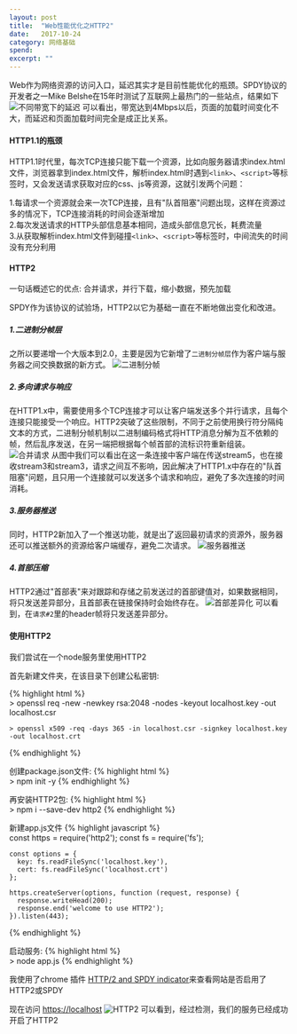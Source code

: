 ```yaml
---
layout: post
title:  "Web性能优化之HTTP2"
date:   2017-10-24
category: 网络基础
spend: 
excerpt: ""
---
```


Web作为网络资源的访问入口，延迟其实才是目前性能优化的瓶颈。SPDY协议的开发者之一Mike Belshe在15年时测试了互联网上最热门的一些站点，结果如下
![不同带宽下的延迟](http://navcd-1252873427.cosgz.myqcloud.com/head_img/%E4%B8%8D%E5%90%8C%E5%B8%A6%E5%AE%BD%E4%B8%8B%E7%9A%84%E5%BB%B6%E8%BF%9F.png)
可以看出，带宽达到4Mbps以后，页面的加载时间变化不大，而延迟和页面加载时间完全是成正比关系。

#### HTTP1.1的瓶颈  

HTTP1.1时代里，每次TCP连接只能下载一个资源，比如向服务器请求index.html文件，浏览器拿到index.html文件，解析index.html时遇到`<link>`、`<script>`等标签时，又会发送请求获取对应的css、js等资源，这就引发两个问题：  

1.每请求一个资源就会来一次TCP连接，且有"队首阻塞"问题出现，这样在资源过多的情况下，TCP连接消耗的时间会逐渐增加  
2.每次发送请求的HTTP头部信息基本相同，造成头部信息冗长，耗费流量  
3.从获取解析index.html文件到碰撞`<link>`、`<script>`等标签时，中间流失的时间没有充分利用  

#### HTTP2  

一句话概述它的优点: 合并请求，并行下载，缩小数据，预先加载  

SPDY作为该协议的试验场，HTTP2以它为基础一直在不断地做出变化和改进。  

##### 1.二进制分帧层
之所以要递增一个大版本到2.0，主要是因为它新增了`二进制分帧层`作为客户端与服务器之间交换数据的新方式。
![二进制分帧](http://navcd-1252873427.cosgz.myqcloud.com/head_img/%E4%BA%8C%E8%BF%9B%E5%88%B6%E5%88%86%E5%B8%A7.png)
  
##### 2.多向请求与响应
在HTTP1.x中，需要使用多个TCP连接才可以让客户端发送多个并行请求，且每个连接只能接受一个响应。HTTP2突破了这些限制，不同于之前使用换行符分隔纯文本的方式，二进制分帧机制以二进制编码格式将HTTP消息分解为互不依赖的帧，然后乱序发送，在另一端把根据每个帧首部的流标识符重新组装。
![合并请求](http://navcd-1252873427.cosgz.myqcloud.com/head_img/%E5%90%88%E5%B9%B6%E8%AF%B7%E6%B1%82.jpeg)
从图中我们可以看出在这一条连接中客户端在传送stream5，也在接收stream3和stream3，请求之间互不影响，因此解决了HTTP1.x中存在的"队首阻塞"问题，且只用一个连接就可以发送多个请求和响应，避免了多次连接的时间消耗。

##### 3.服务器推送
同时，HTTP2新加入了一个推送功能，就是出了返回最初请求的资源外，服务器还可以推送额外的资源给客户端缓存，避免二次请求。
![服务器推送](http://navcd-1252873427.cosgz.myqcloud.com/head_img/%E6%9C%8D%E5%8A%A1%E5%99%A8%E6%8E%A8%E9%80%81.png)

##### 4.首部压缩
HTTP2通过"首部表"来对跟踪和存储之前发送过的首部键值对，如果数据相同，将只发送差异部分，且首部表在链接保持时会始终存在。
![首部差异化](http://navcd-1252873427.cosgz.myqcloud.com/head_img/%E9%A6%96%E9%83%A8%E5%B7%AE%E5%BC%82%E5%8C%96.png)
可以看到，在`请求#2`里的header帧将只发送差异部分。

#### 使用HTTP2
我们尝试在一个node服务里使用HTTP2

首先新建文件夹，在该目录下创建公私密钥:

{% highlight html %}  
    > openssl req -new -newkey rsa:2048 -nodes -keyout localhost.key -out localhost.csr 
    
    > openssl x509 -req -days 365 -in localhost.csr -signkey localhost.key -out localhost.crt
{% endhighlight %}

创建package.json文件:
{% highlight html %}  
    > npm init -y
{% endhighlight %}

再安装HTTP2包:
{% highlight html %}  
    > npm i --save-dev http2
{% endhighlight %}

新建app.js文件
{% highlight javascript %}  
    const https = require('http2');
    const fs = require('fs');
    
    const options = {
      key: fs.readFileSync('localhost.key'),
      cert: fs.readFileSync('localhost.crt')
    };
    
    https.createServer(options, function (request, response) {
      response.writeHead(200);
      response.end('welcome to use HTTP2');
    }).listen(443);
{% endhighlight %}

启动服务:
{% highlight html %}  
    > node app.js
{% endhighlight %}

我使用了chrome 插件 [HTTP/2 and SPDY indicator](https://chrome.google.com/webstore/detail/http2-and-spdy-indicator/mpbpobfflnpcgagjijhmgnchggcjblin?hl=en&utm_source=nginx-1-9-5&utm_medium=blog)来查看网站是否启用了HTTP2或SPDY

现在访问 [https://localhost](https://localhost)
![HTTP2](http://navcd-1252873427.cosgz.myqcloud.com/head_img/HTTP2.png)
可以看到，经过检测，我们的服务已经成功开启了HTTP2
